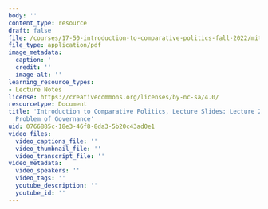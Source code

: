 ```yaml
---
body: ''
content_type: resource
draft: false
file: /courses/17-50-introduction-to-comparative-politics-fall-2022/mit17_50f22_lec27.pdf
file_type: application/pdf
image_metadata:
  caption: ''
  credit: ''
  image-alt: ''
learning_resource_types:
- Lecture Notes
license: https://creativecommons.org/licenses/by-nc-sa/4.0/
resourcetype: Document
title: 'Introduction to Comparative Politics, Lecture Slides: Lecture 27, Fundamental
  Problem of Governance'
uid: 0766885c-18e3-46f8-8da3-5b20c43ad0e1
video_files:
  video_captions_file: ''
  video_thumbnail_file: ''
  video_transcript_file: ''
video_metadata:
  video_speakers: ''
  video_tags: ''
  youtube_description: ''
  youtube_id: ''
---
```

